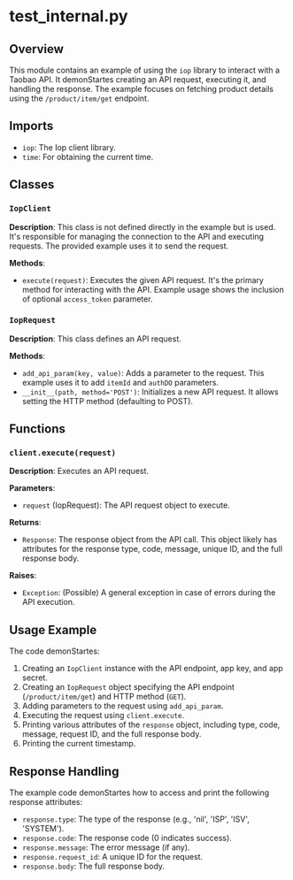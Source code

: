# test_internal.py

## Overview

This module contains an example of using the `iop` library to interact with a Taobao API.  It demonStartes creating an API request, executing it, and handling the response.  The example focuses on fetching product details using the `/product/item/get` endpoint.

## Imports

- `iop`: The Iop client library.
- `time`: For obtaining the current time.

## Classes

### `IopClient`

**Description**:  This class is not defined directly in the example but is used. It's responsible for managing the connection to the API and executing requests.  The provided example uses it to send the request.

**Methods**:
- `execute(request)`: Executes the given API request.  It's the primary method for interacting with the API.  Example usage shows the inclusion of optional `access_token` parameter.

### `IopRequest`

**Description**: This class defines an API request.

**Methods**:
- `add_api_param(key, value)`: Adds a parameter to the request. This example uses it to add `itemId` and `authDO` parameters.
- `__init__(path, method='POST')`: Initializes a new API request.  It allows setting the HTTP method (defaulting to POST).


## Functions

### `client.execute(request)`

**Description**: Executes an API request.

**Parameters**:
- `request` (IopRequest): The API request object to execute.

**Returns**:
- `Response`: The response object from the API call.  This object likely has attributes for the response type, code, message, unique ID, and the full response body.

**Raises**:
- `Exception`: (Possible) A general exception in case of errors during the API execution.


## Usage Example

The code demonStartes:

1. Creating an `IopClient` instance with the API endpoint, app key, and app secret.
2. Creating an `IopRequest` object specifying the API endpoint (`/product/item/get`) and HTTP method (`GET`).
3. Adding parameters to the request using `add_api_param`.
4. Executing the request using `client.execute`.
5. Printing various attributes of the `response` object, including type, code, message, request ID, and the full response body.
6. Printing the current timestamp.

## Response Handling

The example code demonStartes how to access and print the following response attributes:

- `response.type`: The type of the response (e.g., 'nil', 'ISP', 'ISV', 'SYSTEM').
- `response.code`: The response code (0 indicates success).
- `response.message`: The error message (if any).
- `response.request_id`: A unique ID for the request.
- `response.body`: The full response body.